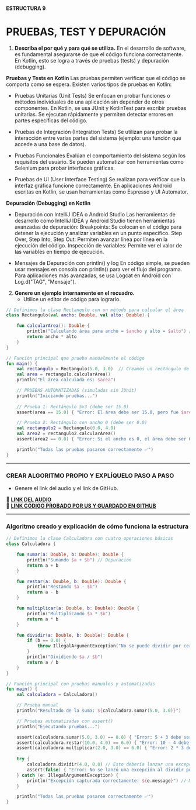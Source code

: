#### ESTRUCTURA 9
# PRUEBAS, TEST Y DEPURACIÓN

1. **Describa el por qué y para qué se utiliza.**
En el desarrollo de software, es fundamental asegurarse de que el código funciona correctamente. En Kotlin, esto se logra a través de pruebas (tests) y depuración (debugging).

**Pruebas y Tests en Kotlin**
Las pruebas permiten verificar que el código se comporta como se espera. Existen varios tipos de pruebas en Kotlin:

- Pruebas Unitarias (Unit Tests)
Se enfocan en probar funciones o métodos individuales de una aplicación sin depender de otros componentes.
  En Kotlin, se usa JUnit y KotlinTest para escribir pruebas unitarias.
  Se ejecutan rápidamente y permiten detectar errores en partes específicas del código.

- Pruebas de Integración (Integration Tests)
Se utilizan para probar la interacción entre varias partes del sistema (ejemplo: una función que accede a una base de datos).

- Pruebas Funcionales
Evalúan el comportamiento del sistema según los requisitos del usuario. Se pueden automatizar con herramientas como Selenium para probar interfaces gráficas.

- Pruebas de UI (User Interface Testing)
Se realizan para verificar que la interfaz gráfica funcione correctamente. En aplicaciones Android escritas en Kotlin, se usan herramientas como Espresso y UI Automator.

**Depuración (Debugging) en Kotlin**
- Depuración con IntelliJ IDEA o Android Studio
Las herramientas de desarrollo como IntelliJ IDEA y Android Studio tienen herramientas avanzadas de depuración:
  Breakpoints: Se colocan en el código para detener la ejecución y analizar variables en un punto específico.
  Step Over, Step Into, Step Out: Permiten avanzar línea por línea en la ejecución del código.
  Inspección de variables: Permite ver el valor de las variables en tiempo de ejecución.

- Mensajes de Depuración con println() y log
En código simple, se pueden usar mensajes en consola con println() para ver el flujo del programa.
Para aplicaciones más avanzadas, se usa Logcat en Android con Log.d("TAG", "Mensaje").

2. **Genere un ejemplo internamente en el recuadro.**  
   - Utilice un editor de código para lograrlo.  

```kotlin
// Definimos la clase Rectangulo con un método para calcular el área
class Rectangulo(val ancho: Double, val alto: Double) {

    fun calcularArea(): Double {
        println("Calculando área para ancho = $ancho y alto = $alto") // Depuración
        return ancho * alto
    }
}

// Función principal que prueba manualmente el código
fun main() {
    val rectangulo = Rectangulo(5.0, 3.0)  // Creamos un rectángulo de 5x3
    val area = rectangulo.calcularArea()
    println("El área calculada es: $area")

    // PRUEBAS AUTOMATIZADAS (simuladas sin JUnit)
    println("Iniciando pruebas...")
    
    // Prueba 1: Rectángulo 5x3 (debe ser 15.0)
    assert(area == 15.0) { "Error: El área debe ser 15.0, pero fue $area" }

    // Prueba 2: Rectángulo con ancho 0 (debe ser 0.0)
    val rectangulo2 = Rectangulo(0.0, 4.0)
    val area2 = rectangulo2.calcularArea()
    assert(area2 == 0.0) { "Error: Si el ancho es 0, el área debe ser 0, pero fue $area2" }

    println("Todas las pruebas pasaron correctamente ✅")
}


```

---

### CREAR ALGORITMO PROPIO Y EXPLÍQUELO PASO A PASO  
- Genere el link del audio y el link de GitHub.  

🔗 **[LINK DEL AUDIO](https://github.com/Beltran18/Kotlin/blob/main/tarjeta9/tarjeta9.opus)**  
🔗 **[LINK CÓDIGO PROBADO POR US Y GUARDADO EN GITHUB](https://github.com/Beltran18/Kotlin/blob/f48ee7ac9fb3e43d8c83de9df967d8ac72cf249a/tarjeta6/img-tarjeta6.jpg)**  

---

### Algoritmo creado y explicación de cómo funciona la estructura  

```kotlin
// Definimos la clase Calculadora con cuatro operaciones básicas
class Calculadora {

    fun sumar(a: Double, b: Double): Double {
        println("Sumando $a + $b") // Depuración
        return a + b
    }

    fun restar(a: Double, b: Double): Double {
        println("Restando $a - $b")
        return a - b
    }

    fun multiplicar(a: Double, b: Double): Double {
        println("Multiplicando $a * $b")
        return a * b
    }

    fun dividir(a: Double, b: Double): Double {
        if (b == 0.0) {
            throw IllegalArgumentException("No se puede dividir por cero") // Manejo de error
        }
        println("Dividiendo $a / $b")
        return a / b
    }
}

// Función principal con pruebas manuales y automatizadas
fun main() {
    val calculadora = Calculadora()

    // Prueba manual
    println("Resultado de la suma: ${calculadora.sumar(5.0, 3.0)}")

    // Pruebas automatizadas con assert()
    println("Ejecutando pruebas...")

    assert(calculadora.sumar(5.0, 3.0) == 8.0) { "Error: 5 + 3 debe ser 8.0" }
    assert(calculadora.restar(10.0, 4.0) == 6.0) { "Error: 10 - 4 debe ser 6.0" }
    assert(calculadora.multiplicar(2.0, 3.0) == 6.0) { "Error: 2 * 3 debe ser 6.0" }
    
    try {
        calculadora.dividir(4.0, 0.0) // Esto debería lanzar una excepción
        assert(false) { "Error: No se lanzó una excepción al dividir por cero" }
    } catch (e: IllegalArgumentException) {
        println("Excepción capturada correctamente: ${e.message}") // Manejo de error esperado
    }

    println("Todas las pruebas pasaron correctamente ✅")
}



```
